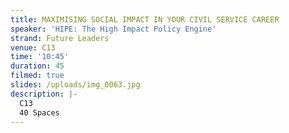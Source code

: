 ```yaml
---
title: MAXIMISING SOCIAL IMPACT IN YOUR CIVIL SERVICE CAREER
speaker: 'HIPE: The High Impact Policy Engine'
strand: Future Leaders
venue: C13
time: '10:45'
duration: 45
filmed: true
slides: /uploads/img_0063.jpg
description: |-
  C13
  40 Spaces
---
```


